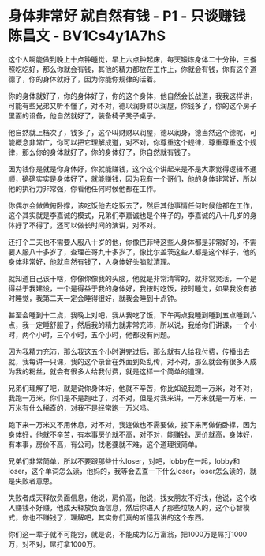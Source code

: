# 身体非常好 就自然有钱 - P1 - 只谈赚钱陈昌文 - BV1Cs4y1A7hS

这个人啊能做到晚上十点钟睡觉，早上六点钟起床，每天锻炼身体二十分钟，三餐照吃吃好，那么你就会有钱，其他的精力都放在工作上，你就会有钱，你有这个道德了，你的身体就好了，因为你能你规律的活着。

你的身体就好了，你的身体好了，你的这个身体，他自然会长战道，我我这样讲，可能有些兄弟又听不懂了，对不对，德以润身财以润屋，你钱多了，你的这个房子里面的设备，他自然就好了，装备椅子凳子桌子。

他自然就上档次了，钱多了，这个叫财财以润屋，德以润身，德当然这个德呢，可能概念非常广，你可以把它理解成道，对不对，你尊重这个规律，尊重尊重这个规律，那么你的身体就好了，你的身体好了，你自然就有钱了。

因为钱你是就是你身体好，你就能赚钱，这个这个讲起来是不是大家觉得逻辑不通顺，确确实实是身体好了，就能赚钱，因为我有一个哥们，他的身体非常好，所以他的执行力非常强，你看他任何时候他都在工作。

你偶尔会做做俯卧撑，该吃饭他去吃饭去了，然后其他事情任何时候他都在工作，这个其实就是李嘉诚的模式，兄弟们李嘉诚也是个样子的，李嘉诚的八十几岁的身体好了不得了，还可以做长时间的演讲，对不对。

还打个二夫也不需要人服八十岁的他，你像巴菲特这些人身体都是非常好的，不需要人服八十多岁了，查理芒哥九十多岁了，像比尔盖茨这些人都是这个样子，他的身体非常好，他就自然有钱了，人身体好头脑就清理。

就知道自己该干啥，你像你像我的头脑，他就是非常清零的，就非常灵活，一个是得益于我建设，一个是得益于我的身体好，我按时吃饭，按时睡觉，如果我没有按时睡觉，我第二天一定会睡得很好，就我会睡到十点钟。

甚至会睡到十二点，我晚上对吧，我从我吃了饭，下午两点我睡到睡到五点睡到六点，我一定睡舒服了，然后我的精力就非常充沛，所以说，我给你们讲课，一个小时，两个小时，三个小时，五个小时，他都没有问题。

因为我精力充沛，那么我这五个小时讲完过后，那么就有人给我付费，传播出去就，我每讲一只课，我的这个录音在外面到处乱传，对不对，那么就会有很多人成为我的粉丝，就会有很多人给我付费，就是这样一个简单的道理。

兄弟们理解了吧，就是说你身体好，他就不辛苦，你比如说我跑一万米，对不对，我跑一万米，你们是不是跑吐了，对不对，但是对我来讲，一万米就是一万米，一万米有什么稀奇的，对我不是经常跑一万米吗。

跑下来一万米又不用休息，对不对，我连做也不需要做，接下来再做俯卧撑，因为身体好，他就不辛苦，有本事房价就不高，对不对，能赚钱，房价就高，身体好，有本事，房价不高，有公司，找老婆就不难，这个道理很简单。

兄弟们非常简单，所以不要跟那些什么loser，对吧，lobby在一起，lobby和loser，这个单词怎么读，他妈的，我等会去查一下什么loser，loser怎么读的，就是失败者意思。

失败者成天释放负面信息，他说，房价高，他说，找女朋友不好找，他说，这个收入赚钱不好赚，他成天释放负面信息，然后你进入了那些垃圾人的，这个心智模式，你也不赚钱了，理解吧，其实你们真的听懂我讲的这个东西。

你们这一辈子就不可能穷，就是说，不能成为亿万富翁，把1000万是屌打1000万，对不对，屌打拿1000万。

